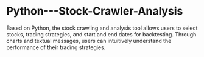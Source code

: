 # Python---Stock-Crawler-Analysis
Based on Python, the stock crawling and analysis tool allows users to select stocks, trading strategies, and start and end dates for backtesting. Through charts and textual messages, users can intuitively understand the performance of their trading strategies.

